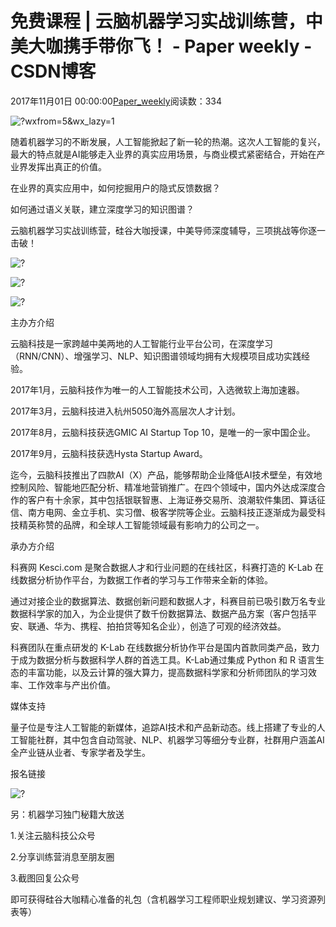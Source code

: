 # 免费课程 | 云脑机器学习实战训练营，中美大咖携手带你飞！ - Paper weekly - CSDN博客





2017年11月01日 00:00:00[Paper_weekly](https://me.csdn.net/c9Yv2cf9I06K2A9E)阅读数：334









![?wxfrom=5&wx_lazy=1](https://ss.csdn.net/p?http://mmbiz.qpic.cn/mmbiz_png/oppRknZzPcu5Vp3wbiaZ1ctRBJibfazUrA9Wt71AhicL0RKldbrAaC8QEvwSJNgUkMl1Jvb4gic52sB3y0Txib8ImBA/?wxfrom=5&wx_lazy=1)





随着机器学习的不断发展，人工智能掀起了新一轮的热潮。这次人工智能的复兴，最大的特点就是AI能够走入业界的真实应用场景，与商业模式紧密结合，开始在产业界发挥出真正的价值。




在业界的真实应用中，如何挖掘用户的隐式反馈数据？

如何通过语义关联，建立深度学习的知识图谱？




云脑机器学习实战训练营，硅谷大咖授课，中美导师深度辅导，三项挑战等你逐一击破！






![?](https://ss.csdn.net/p?https://mmbiz.qpic.cn/mmbiz_jpg/oppRknZzPcu5Vp3wbiaZ1ctRBJibfazUrAU6WWF2yv7IV1xdOTkjaGa0GFELpfqkC516jaLvGiciahLTicsv73fia76g/?)






![?](https://ss.csdn.net/p?https://mmbiz.qpic.cn/mmbiz_png/VBcD02jFhgliatQT7YoMkCXr9toQ0wTcNicV11JRvNnK5PNibic3ePyfRxfDIkzxHQUJ58K5wYd7FCibSb281hFqlxQ/?)




![?](https://ss.csdn.net/p?https://mmbiz.qpic.cn/mmbiz_png/oppRknZzPcvc23eia10lu8j0xAiau9DqhVXl5MC8E9S92u8kDpQjrMicdgataCbOiautHyL2icEJkib20B9N5V7tAOLQ/?)






主办方介绍






云脑科技是一家跨越中美两地的人工智能行业平台公司，在深度学习（RNN/CNN）、增强学习、NLP、知识图谱领域均拥有大规模项目成功实践经验。




2017年1月，云脑科技作为唯一的人工智能技术公司，入选微软上海加速器。

2017年3月，云脑科技进入杭州5050海外高层次人才计划。

2017年8月，云脑科技获选GMIC AI Startup Top 10，是唯一的一家中国企业。

2017年9月，云脑科技获选Hysta Startup Award。



迄今，云脑科技推出了四款AI（X）产品，能够帮助企业降低AI技术壁垒，有效地控制风险、智能地匹配分析、精准地营销推广。在四个领域中，国内外达成深度合作的客户有十余家，其中包括银联智惠、上海证券交易所、浪潮软件集团、算话征信、南方电网、金立手机、实习僧、极客学院等企业。云脑科技正逐渐成为最受科技精英称赞的品牌，和全球人工智能领域最有影响力的公司之一。





承办方介绍






科赛网 Kesci.com 是聚合数据人才和行业问题的在线社区，科赛打造的 K-Lab 在线数据分析协作平台，为数据工作者的学习与工作带来全新的体验。




通过对接企业的数据算法、数据创新问题和数据人才，科赛目前已吸引数万名专业数据科学家的加入，为企业提供了数千份数据算法、数据产品方案（客户包括平安、联通、华为、携程、拍拍贷等知名企业），创造了可观的经济效益。



科赛团队在重点研发的 K-Lab 在线数据分析协作平台是国内首款同类产品，致力于成为数据分析与数据科学人群的首选工具。K-Lab通过集成 Python 和 R 语言生态的丰富功能，以及云计算的强大算力，提高数据科学家和分析师团队的学习效率、工作效率与产出价值。






媒体支持






量子位是专注人工智能的新媒体，追踪AI技术和产品新动态。线上搭建了专业的人工智能社群，其中包含自动驾驶、NLP、机器学习等细分专业群，社群用户涵盖AI全产业链从业者、专家学者及学生。








报名链接








![?](https://ss.csdn.net/p?https://mmbiz.qpic.cn/mmbiz_png/oppRknZzPcvc23eia10lu8j0xAiau9DqhVdMDVrvfb2DDI6xMicebKEeIlyqiaqwbkNRGIr7B0jxWMcwLI3JTVGTMw/?)








另：机器学习独门秘籍大放送


1.关注云脑科技公众号


2.分享训练营消息至朋友圈


3.截图回复公众号



即可获得硅谷大咖精心准备的礼包（含机器学习工程师职业规划建议、学习资源列表等）







